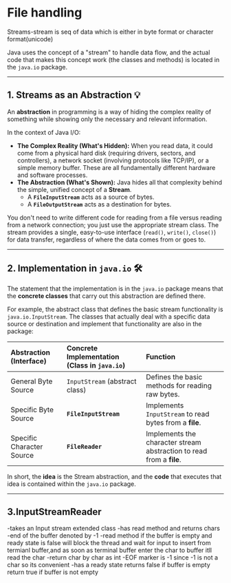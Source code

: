 # File handling

Streams-stream is seq of data which is either in byte format or character format(unicode)

Java uses the concept of a "stream" to handle data flow, and the actual code that makes this concept work (the classes and methods) is located in the `java.io` package.

---

## 1. Streams as an Abstraction 💡

An **abstraction** in programming is a way of hiding the complex reality of something while showing only the necessary and relevant information.

In the context of Java I/O:

* **The Complex Reality (What's Hidden):** When you read data, it could come from a physical hard disk (requiring drivers, sectors, and controllers), a network socket (involving protocols like TCP/IP), or a simple memory buffer. These are all fundamentally different hardware and software processes.
* **The Abstraction (What's Shown):** Java hides all that complexity behind the simple, unified concept of a **Stream**.
    * A **`FileInputStream`** acts as a source of bytes.
    * A **`FileOutputStream`** acts as a destination for bytes.

You don't need to write different code for reading from a file versus reading from a network connection; you just use the appropriate stream class. The stream provides a single, easy-to-use interface (`read()`, `write()`, `close()`) for data transfer, regardless of where the data comes from or goes to. 

---

## 2. Implementation in `java.io` 🛠️

The statement that the implementation is in the `java.io` package means that the **concrete classes** that carry out this abstraction are defined there.

For example, the abstract class that defines the basic stream functionality is `java.io.InputStream`. The classes that actually deal with a specific data source or destination and implement that functionality are also in the package:

| Abstraction (Interface) | Concrete Implementation (Class in `java.io`) | Function |
| :--- | :--- | :--- |
| General Byte Source | `InputStream` (abstract class) | Defines the basic methods for reading raw bytes. |
| Specific Byte Source | **`FileInputStream`** | Implements `InputStream` to read bytes from a **file**. |
| Specific Character Source | **`FileReader`** | Implements the character stream abstraction to read from a **file**. |

In short, the **idea** is the Stream abstraction, and the **code** that executes that idea is contained within the `java.io` package.



---
## 3.InputStreamReader

-takes an Input stream extended class
-has read method and returns chars
-end of the buffer denoted by -1
-read method if the buffer is empty and ready state is false will block the thread and wait for input to insert from termianl buffer,and as soon as terminal buffer enter the char to buffer itll read the char
-return char by char as int
-EOF marker is -1 since -1 is not a char so its convenient
-has a ready state returns false if buffer is empty return true if buffer is not empty
